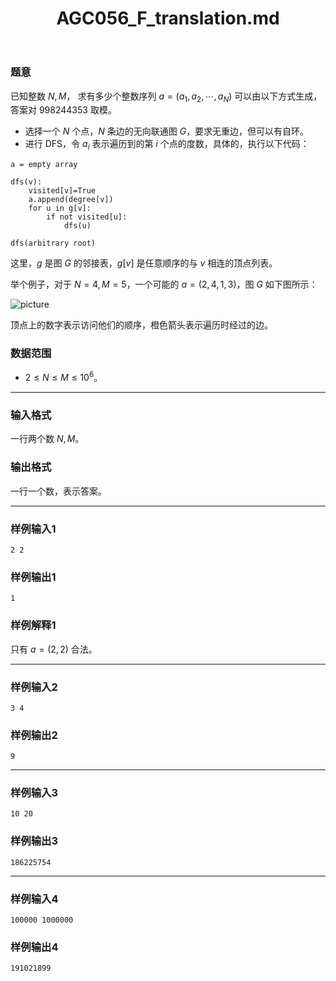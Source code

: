 ﻿---
title: "AGC056_F_translation.md"
tags: []
author: ""
created: ""
---

### 题意

已知整数 $N,M$， 求有多少个整数序列 $a=(a_1,a_2,\cdots,a_N)$ 可以由以下方式生成，答案对 $998244353$ 取模。

- 选择一个 $N$ 个点，$N$ 条边的无向联通图 $G$，要求无重边，但可以有自环。
- 进行 DFS，令 $a_i$ 表示遍历到的第 $i$ 个点的度数，具体的，执行以下代码：

```
a = empty array

dfs(v):
    visited[v]=True
    a.append(degree[v])
    for u in g[v]:
        if not visited[u]:
            dfs(u)

dfs(arbitrary root)
```

这里，$g$ 是图 $G$ 的邻接表，$g[v]$ 是任意顺序的与 $v$ 相连的顶点列表。

举个例子，对于 $N=4,M=5$，一个可能的 $a=(2,4,1,3)$，图 $G$ 如下图所示：

![picture](https://img.atcoder.jp/agc056/3bfec17f881ae4cd27eccae94ebeae10.png)

顶点上的数字表示访问他们的顺序，橙色箭头表示遍历时经过的边。

### 数据范围

- $2\le N\le M\le 10^6$。

---

### 输入格式

一行两个数 $N,M$。

### 输出格式

一行一个数，表示答案。

---

### 样例输入1

```
2 2
```

### 样例输出1

```
1
```

### 样例解释1

只有 $a=(2,2)$ 合法。

---

### 样例输入2

```
3 4
```

### 样例输出2

```
9
```

---

### 样例输入3

```
10 20
```

### 样例输出3

```
186225754
```

---

### 样例输入4

```
100000 1000000
```

### 样例输出4

```
191021899
```

